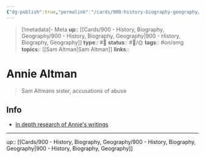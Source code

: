 ```yaml
---
{"dg-publish":true,"permalink":"/cards/900-history-biography-geography/biography/annie-altman/","title":"Annie Altman "}
---
```


> [!metadata]- Meta
> **up**:: [[Cards/900 - History, Biography, Geography/900 - History, Biography, Geography\|900 - History, Biography, Geography]]
> **type**:: #📝 
> **status**:: #📝/🌞
> **tags**::  #on/omg 
> **topics**:: [[Sam Altman\|Sam Altman]]
> **links**::


# Annie Altman 

> Sam Altmans sister, accusations of abuse

## Info
- [In depth research of Annie's writings](https://www.lesswrong.com/posts/QDczBduZorG4dxZiW/sam-altman-s-sister-annie-altman-claims-sam-has-severely)


---
up:: [[Cards/900 - History, Biography, Geography/900 - History, Biography, Geography\|900 - History, Biography, Geography]]

